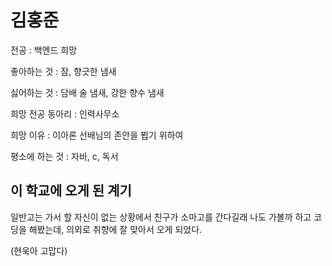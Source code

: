 # 김홍준
전공 : 백엔드 희망

좋아하는 것 : 잠, 향긋한 냄새

싫어하는 것 : 담배 술 냄새, 강한 향수 냄새

희망 전공 동아리 : 인력사무소

희망 이유 : 이아론 선배님의 존안을 뵙기 위하여

평소에 하는 것 : 자바, c, 독서

## 이 학교에 오게 된 계기

일반고는 가서 할 자신이 없는 상황에서 친구가 소마고를 간다길래 나도 가볼까 하고 코딩을 해봤는데, 의외로 취향에 잘 맞아서 오게 되었다.

(현욱아 고맙다)

<!--
**bost02/bost02** is a ✨ _special_ ✨ repository because its `README.md` (this file) appears on your GitHub profile.

Here are some ideas to get you started:

- 🔭 I’m currently working on ...
- 🌱 I’m currently learning ...
- 👯 I’m looking to collaborate on ...
- 🤔 I’m looking for help with ...
- 💬 Ask me about ...
- 📫 How to reach me: ...
- 😄 Pronouns: ...
- ⚡ Fun fact: ...
-->
